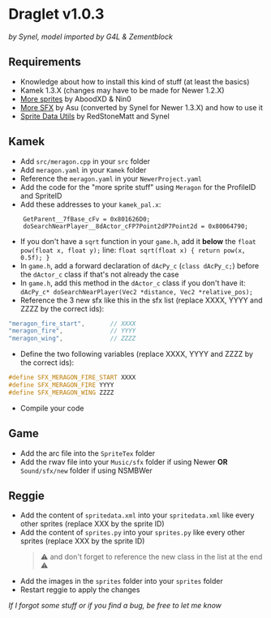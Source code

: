 # Draglet v1.0.3
*by Synel, model imported by G4L & Zementblock*


## Requirements
- Knowledge about how to install this kind of stuff (at least the basics)
- Kamek 1.3.X (changes may have to be made for Newer 1.2.X)
- [More sprites](https://github.com/Synell/NSMBW-Custom-Sprites/releases/tag/MoreSprites) by AboodXD & Nin0
- [More SFX](https://github.com/Synell/NSMBW-Custom-Sprites/releases/tag/MoreSFX) by Asu (converted by Synel for Newer 1.3.X) and how to use it
- [Sprite Data Utils](https://github.com/Synell/NSMBW-Custom-Sprites/releases/tag/SpriteDataUtils) by RedStoneMatt and Synel


## Kamek
- Add `src/meragon.cpp` in your `src` folder
- Add `meragon.yaml` in your `Kamek` folder
- Reference the `meragon.yaml` in your `NewerProject.yaml`
- Add the code for the "more sprite stuff" using `Meragon` for the ProfileID and SpriteID
- Add these addresses to your `kamek_pal.x`:
```
	GetParent__7fBase_cFv = 0x801626D0;
	doSearchNearPlayer__8dActor_cFP7Point2dP7Point2d = 0x80064790;
```
- If you don't have a `sqrt` function in your `game.h`, add it **below** the `float pow(float x, float y);` line: `float sqrt(float x) { return pow(x, 0.5f); }`
- In `game.h`, add a forward declaration of `dAcPy_c` (`class dAcPy_c;`) before the `dActor_c` class if that's not already the case
- In `game.h`, add this method in the `dActor_c` class if you don't have it: `dAcPy_c* doSearchNearPlayer(Vec2 *distance, Vec2 *relative_pos);`
- Reference the 3 new sfx like this in the sfx list (replace XXXX, YYYY and ZZZZ by the correct ids):
```cpp
"meragon_fire_start",		// XXXX
"meragon_fire",				// YYYY
"meragon_wing",				// ZZZZ
```
- Define the two following variables (replace XXXX, YYYY and ZZZZ by the correct ids):
```cpp
#define SFX_MERAGON_FIRE_START XXXX
#define SFX_MERAGON_FIRE YYYY
#define SFX_MERAGON_WING ZZZZ
```
- Compile your code


## Game
- Add the arc file into the `SpriteTex` folder
- Add the rwav file into your `Music/sfx` folder if using Newer **OR** `Sound/sfx/new` folder if using NSMBWer


## Reggie
- Add the content of `spritedata.xml` into your `spritedata.xml` like every other sprites (replace XXX by the sprite ID)
- Add the content of `sprites.py` into your `sprites.py` like every other sprites (replace XXX by the sprite ID)
	> ⚠️ and don't forget to reference the new class in the list at the end ⚠️
- Add the images in the `sprites` folder into your `sprites` folder
- Restart reggie to apply the changes


*If I forgot some stuff or if you find a bug, be free to let me know*

